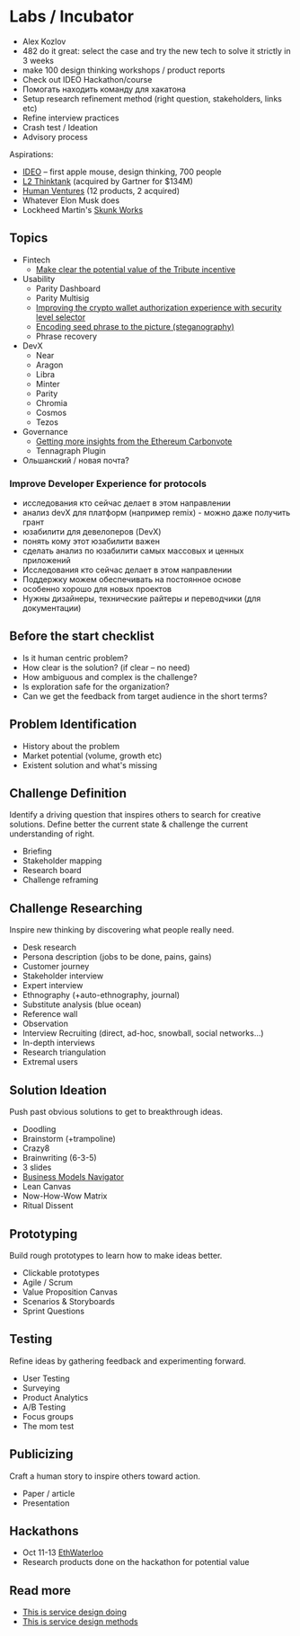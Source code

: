 # Labs / Incubator

* Alex Kozlov
* 482 do it great: select the case and try the new tech to solve it strictly in 3 weeks
* make 100 design thinking workshops / product reports
* Check out IDEO Hackathon/course
* Помогать находить команду для хакатона
* Setup research refinement method \(right question, stakeholders, links etc\)
* Refine interview practices
* Crash test / Ideation
* Advisory process

Aspirations:

* [IDEO](https://www.ideo.com/eu) – first apple mouse, design thinking, 700 people
* [L2 Thinktank](https://www.l2inc.com/) \(acquired by Gartner for $134M\)
* [Human Ventures](https://humanventures.co/) \(12 products, 2 acquired\)
* Whatever Elon Musk does
* Lockheed Martin's [Skunk Works](https://en.wikipedia.org/wiki/Skunk_Works)





## Topics <a id="Labs-Policies"></a>

* Fintech
  * [Make clear the potential value of the Tribute incentive](https://4irelabs.com/blog/design-thinking-workshop-tribute)
* Usability
  * Parity Dashboard
  * Parity Multisig
  * [Improving the crypto wallet authorization experience with security level selector](https://medium.com/practical-blockchain/improving-the-crypto-wallet-authorization-experience-with-security-level-selector-85dfa2a567b3)
  * [Encoding seed phrase to the picture \(steganography\)](https://wiki.4irelabs.com/docs/web3/encoding-seed-phrase-to-the-picture-steganography)
  * Phrase recovery
* DevX
  * Near
  * Aragon
  * Libra
  * Minter
  * Parity
  * Chromia
  * Cosmos
  * Tezos
* Governance
  * [Getting more insights from the Ethereum Carbonvote](https://medium.com/practical-blockchain/getting-more-insights-from-the-ethereum-carbonvote-9e4d2eb46e8)
  * Tennagraph Plugin
* Ольшанский / новая почта?

### Improve Developer Experience for protocols

* исследования кто сейчас делает в этом направлении
* анализ devX для платформ \(например remix\) - можно даже получить грант
* юзабилити для девелоперов \(DevX\)
* понять кому этот юзабилити важен
* сделать анализ по юзабилити самых массовых и ценных приложений
* Исследования кто сейчас делает в этом направлении
* Поддержку можем обеспечивать на постоянное основе
* особенно хорошо для новых проектов
* Нужны дизайнеры, технические райтеры и переводчики \(для документации\)

## Before the start checklist

* Is it human centric problem?
* How clear is the solution? \(if clear – no need\)
* How ambiguous and complex is the challenge?
* Is exploration safe for the organization?
* Can we get the feedback from target audience in the short terms?

## Problem Identification

* History about the problem
* Market potential \(volume, growth etc\)
* Existent solution and what's missing

## Challenge Definition

Identify a driving question that inspires others to search for creative solutions. Define better the current state & challenge the current understanding of right.

* Briefing
* Stakeholder mapping
* Research board
* Challenge reframing

## Challenge Researching

Inspire new thinking by discovering what people really need.

* Desk research
* Persona description \(jobs to be done, pains, gains\)
* Customer journey
* Stakeholder interview
* Expert interview
* Ethnography \(+auto-ethnography, journal\)
* Substitute analysis \(blue ocean\)
* Reference wall
* Observation
* Interview Recruiting \(direct, ad-hoc, snowball, social networks...\)
* In-depth interviews
* Research triangulation
* Extremal users

## Solution Ideation

Push past obvious solutions to get to breakthrough ideas.

* Doodling
* Brainstorm \(+trampoline\)
* Crazy8
* Brainwriting \(6-3-5\)
* 3 slides
* [Business Models Navigator](https://drive.google.com/open?id=1ldJzqKeRtyDTcRDAMs2p5GV07dSs1QEL)
* Lean Canvas 
* Now-How-Wow Matrix
* Ritual Dissent

## Prototyping

Build rough prototypes to learn how to make ideas better.

* Clickable prototypes
* Agile / Scrum
* Value Proposition Canvas
* Scenarios & Storyboards
* Sprint Questions

## Testing

Refine ideas by gathering feedback and experimenting forward.

* User Testing
* Surveying
* Product Analytics
* A/B Testing
* Focus groups
* The mom test

## Publicizing

Craft a human story to inspire others toward action.

* Paper / article
* Presentation

## Hackathons

* Oct 11-13 [EthWaterloo](https://ethwaterloo.com/)
* Research products done on the hackathon for potential value

## Read more

* [This is service design doing](https://www.thisisservicedesigndoing.com/)
* [This is service design methods](https://assets.website-files.com/5989fc3322e8860001ac9a43/5a60fd63f18c0b0001044b61_lkaasd3463456543klhj23i4ho.pdf)

